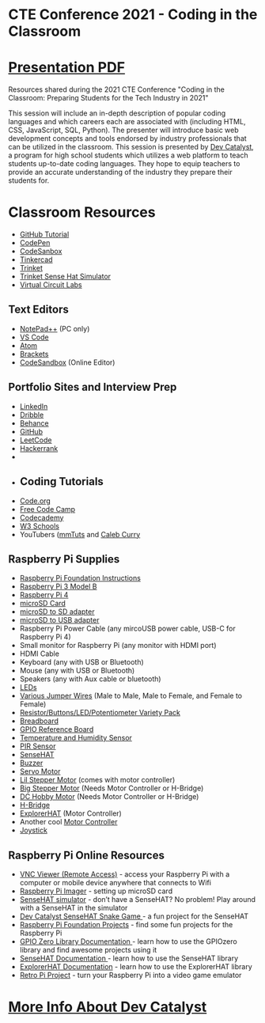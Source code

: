 # CTE Conference 2021 - Coding in the Classroom
# [Presentation PDF]()
Resources shared during the 2021 CTE Conference "Coding in the Classroom: Preparing Students for the Tech Industry in 2021"

This session will include an in-depth description of popular coding languages and which careers each are associated with (including HTML, CSS, JavaScript, SQL, Python). The presenter will introduce basic web development concepts and tools endorsed by industry professionals that can be utilized in the classroom. This session is presented by [Dev Catalyst](devcatalyst.com), a program for high school students which utilizes a web platform to teach students up-to-date coding languages. They hope to equip teachers to provide an accurate understanding of the industry they prepare their students for.

# Classroom Resources
- [GitHub Tutorial](https://guides.github.com/)
- [CodePen](https://codepen.io/)
- [CodeSanbox](https://codesandbox.io/dashboard)
- [Tinkercad](https://www.tinkercad.com/)
- [Trinket](https://trinket.io/)
- [Trinket Sense Hat Simulator](https://trinket.io/library/trinkets/d8e8abe6e2)
- [Virtual Circuit Labs](https://phet.colorado.edu/en/simulation/circuit-construction-kit-dc-virtual-lab)

## Text Editors
- [NotePad++](https://notepad-plus-plus.org/downloads/) (PC only)
- [VS Code](https://code.visualstudio.com/)
- [Atom](https://atom.io/)
- [Brackets](http://brackets.io/)
- [CodeSandbox](https://codesandbox.io/) (Online Editor)

## Portfolio Sites and Interview Prep
- [LinkedIn](https://www.linkedin.com/)
- [Dribble](https://dribbble.com/)
- [Behance](https://www.behance.net/)
- [GitHub](github.com)
- [LeetCode](https://leetcode.com/)
- [Hackerrank](https://www.hackerrank.com/)
- 
- ## Coding Tutorials
- [Code.org](https://code.org/)
- [Free Code Camp](https://www.freecodecamp.org/)
- [Codecademy](https://www.codecademy.com/)
- [W3 Schools](https://www.w3schools.com/)
- YouTubers ([mmTuts](https://www.youtube.com/channel/UCzyuZJ8zZ-Lhfnz41DG5qLw) and [Caleb Curry](https://www.youtube.com/user/CalebTheVideoMaker2)

## Raspberry Pi Supplies
- [Raspberry Pi Foundation Instructions](https://projects.raspberrypi.org/en/projects/raspberry-pi-setting-up/3)
- [Raspberry Pi 3 Model B](https://www.adafruit.com/product/3775)
- [Raspberry Pi 4 ](https://www.canakit.com/raspberry-pi-4-basic-kit.html)
- [microSD Card](https://www.amazon.com/Silicon-Power-Speed-MicroSD-Adapter/dp/B07Q384TPK?tag=georiot-us-default-20&ascsubtag=tomshardware-us-1069463351103967600-20&geniuslink=true)
- [microSD to SD adapter](https://www.amazon.com/SanDisk-microSD-Memory-Adapter-MICROSD-ADAPTER/dp/B0047WZOOO/ref=sr_1_3?dchild=1&keywords=microSD+to+SD+adapter&qid=1625672623&s=electronics&sr=1-3)
- [microSD to USB adapter](https://www.amazon.com/SanDisk-MobileMate-microSD-Card-Reader/dp/B07G5JV2B5/ref=sr_1_3?crid=XB8AV1YG4P52&dchild=1&keywords=microsd+to+usb3+adapter&qid=1625672648&s=electronics&sprefix=microSD+to+USB%2Celectronics%2C175&sr=1-3)
- Raspberry Pi Power Cable (any mircoUSB power cable, USB-C for Raspberry Pi 4)
- Small monitor for Raspberry Pi (any monitor with HDMI port)
- HDMI Cable
- Keyboard (any with USB or Bluetooth)
- Mouse (any with USB or Bluetooth)
- Speakers (any with Aux cable or bluetooth)
- [LEDs](https://www.amazon.com/eBoot-Pieces-Emitting-Diodes-Assorted/dp/B06XPV4CSH/ref=sxin_2_ac_d_rm?keywords=led&pd_rd_i=B06XPV4CSH&pd_rd_r=8f301bb6-1556-43cf-97c4-bf402ef905c4&pd_rd_w=SEJuq&pd_rd_wg=X1Mxy&pf_rd_p=91b604bb-c371-4573-970f-bed68a552852&pf_rd_r=WRKZBY91QAKZ9HYWQPWH&qid=1560889883&s=gateway) 
- [Various Jumper Wires](https://www.amazon.com/Multicolored-Breadboard-Dupont-Jumper-Wires/dp/B073X7P6N2/ref=sr_1_1_sspa?keywords=male+to+male+jumper+wires&qid=1560890011&s=gateway&sr=8-1-spons&psc=1) (Male to Male, Male to Female, and Female to Female)
- [Resistor/Buttons/LED/Potentiometer Variety Pack](https://www.amazon.com/ELEGOO-Electronics-Component-resistors-Potentiometer/dp/B01ERPXFZK/ref=sr_1_7?keywords=resistors&qid=1560890067&s=gateway&sr=8-7)
- [Breadboard](https://www.amazon.com/Breadboard-Solderless-Prototype-Universal-Raspberry/dp/B07LF84HWK/ref=sr_1_9?keywords=breadboard&qid=1560890185&s=gateway&sr=8-9)
- [GPIO Reference Board](https://www.amazon.com/GPIO-Reference-Board-Raspberry-Model/dp/B00RHG18E2/ref=sr_1_3?crid=3JPGRZC6SLQ8C&keywords=gpio+reference+board&qid=1560890253&s=gateway&sprefix=GPIO+reference%2Caps%2C153&sr=8-3)
- [Temperature and Humidity Sensor](https://www.adafruit.com/product/385)
- [PIR Sensor](https://www.adafruit.com/product/189)
- [SenseHAT](https://www.raspberrypi.org/products/sense-hat/)
- [Buzzer](https://www.adafruit.com/product/1536)
- [Servo Motor](https://www.adafruit.com/product/155)
- [Lil Stepper Motor](https://www.adafruit.com/product/324) (comes with motor controller)
- [Big Stepper Motor](https://www.adafruit.com/product/324) (Needs Motor Controller or H-Bridge)
- [DC Hobby Motor](https://www.adafruit.com/product/711) (Needs Motor Controller or H-Bridge)
- [H-Bridge](https://www.adafruit.com/product/807)
- [ExplorerHAT](https://www.amazon.com/PIM082-Explorer-HAT-40-Pin-Raspberry/dp/B00WWQ20MG/ref=sr_1_1?keywords=explorer+hat+pro&qid=1560890568&s=gateway&sr=8-1) (Motor Controller)
- Another cool [Motor Controller](https://www.adafruit.com/product/2348)
- [Joystick](https://www.adafruit.com/product/245)

## Raspberry Pi Online Resources
- [VNC Viewer (Remote Access)](https://www.realvnc.com/en/connect/download/viewer/) - access your Raspberry Pi with a computer or mobile device anywhere that connects to Wifi
- [Raspberry Pi Imager](https://www.raspberrypi.org/software/) - setting up microSD card
- [SenseHAT simulator](https://trinket.io/sense-hat) - don’t have a SenseHAT? No problem! Play around with a SenseHAT in the simulator
- [Dev Catalyst SenseHAT Snake Game ](http://github.com/DevCatalystTN/snake-game)- a fun project for the SenseHAT
- [Raspberry Pi Foundation Projects](https://projects.raspberrypi.org/en) - find some fun projects for the Raspberry Pi
- [GPIO Zero Library Documentation ](https://gpiozero.readthedocs.io/en/stable/)- learn how to use the GPIOzero library and find awesome projects using it
- [SenseHAT Documentation ](https://pythonhosted.org/sense-hat/)- learn how to use the SenseHAT library
- [ExplorerHAT Documentation](https://github.com/pimoroni/explorer-hat) - learn how to use the ExplorerHAT library
- [Retro Pi Project](https://retropie.org.uk/) - turn your Raspberry Pi into a video game emulator

# [More Info About Dev Catalyst](https://www.devcatalyst.com/)
